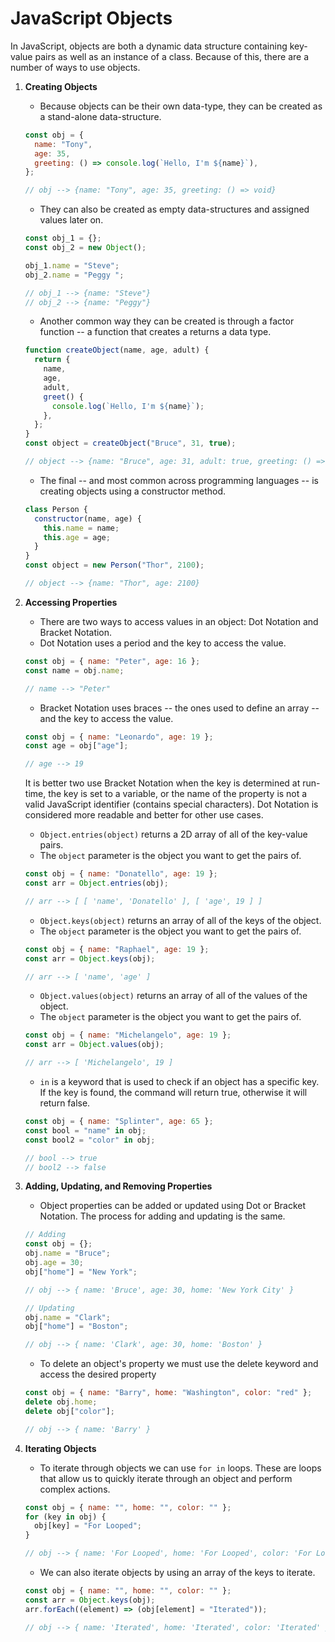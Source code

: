 # JavaScript Objects

In JavaScript, objects are both a dynamic data structure containing key-value pairs as well as an instance of a class. Because of this, there are a number of ways to use objects.

1. **Creating Objects**

   - Because objects can be their own data-type, they can be created as a stand-alone data-structure.

   ```javascript
   const obj = {
     name: "Tony",
     age: 35,
     greeting: () => console.log(`Hello, I'm ${name}`),
   };

   // obj --> {name: "Tony", age: 35, greeting: () => void}
   ```

   - They can also be created as empty data-structures and assigned values later on.

   ```javascript
   const obj_1 = {};
   const obj_2 = new Object();

   obj_1.name = "Steve";
   obj_2.name = "Peggy ";

   // obj_1 --> {name: "Steve"}
   // obj_2 --> {name: "Peggy"}
   ```

   - Another common way they can be created is through a factor function -- a function that creates a returns a data type.

   ```javascript
   function createObject(name, age, adult) {
     return {
       name,
       age,
       adult,
       greet() {
         console.log(`Hello, I'm ${name}`);
       },
     };
   }
   const object = createObject("Bruce", 31, true);

   // object --> {name: "Bruce", age: 31, adult: true, greeting: () => void}
   ```

   - The final -- and most common across programming languages -- is creating objects using a constructor method.

   ```javascript
   class Person {
     constructor(name, age) {
       this.name = name;
       this.age = age;
     }
   }
   const object = new Person("Thor", 2100);

   // object --> {name: "Thor", age: 2100}
   ```

2. **Accessing Properties**

   - There are two ways to access values in an object: Dot Notation and Bracket Notation.
   - Dot Notation uses a period and the key to access the value.

   ```javascript
   const obj = { name: "Peter", age: 16 };
   const name = obj.name;

   // name --> "Peter"
   ```

   - Bracket Notation uses braces -- the ones used to define an array -- and the key to access the value.

   ```javascript
   const obj = { name: "Leonardo", age: 19 };
   const age = obj["age"];

   // age --> 19
   ```

   It is better two use Bracket Notation when the key is determined at run-time, the key is set to a variable, or the name of the property is not a valid JavaScript identifier (contains special characters). Dot Notation is considered more readable and better for other use cases.

   - `Object.entries(object)` returns a 2D array of all of the key-value pairs.
   - The `object` parameter is the object you want to get the pairs of.

   ```javascript
   const obj = { name: "Donatello", age: 19 };
   const arr = Object.entries(obj);

   // arr --> [ [ 'name', 'Donatello' ], [ 'age', 19 ] ]
   ```

   - `Object.keys(object)` returns an array of all of the keys of the object.
   - The `object` parameter is the object you want to get the pairs of.

   ```javascript
   const obj = { name: "Raphael", age: 19 };
   const arr = Object.keys(obj);

   // arr --> [ 'name', 'age' ]
   ```

   - `Object.values(object)` returns an array of all of the values of the object.
   - The `object` parameter is the object you want to get the pairs of.

   ```javascript
   const obj = { name: "Michelangelo", age: 19 };
   const arr = Object.values(obj);

   // arr --> [ 'Michelangelo', 19 ]
   ```

   - `in` is a keyword that is used to check if an object has a specific key. If the key is found, the command will return true, otherwise it will return false.

   ```javascript
   const obj = { name: "Splinter", age: 65 };
   const bool = "name" in obj;
   const bool2 = "color" in obj;

   // bool --> true
   // bool2 --> false
   ```

3. **Adding, Updating, and Removing Properties**

   - Object properties can be added or updated using Dot or Bracket Notation. The process for adding and updating is the same.

   ```javascript
   // Adding
   const obj = {};
   obj.name = "Bruce";
   obj.age = 30;
   obj["home"] = "New York";

   // obj --> { name: 'Bruce', age: 30, home: 'New York City' }

   // Updating
   obj.name = "Clark";
   obj["home"] = "Boston";

   // obj --> { name: 'Clark', age: 30, home: 'Boston' }
   ```

   - To delete an object's property we must use the delete keyword and access the desired property

   ```javascript
   const obj = { name: "Barry", home: "Washington", color: "red" };
   delete obj.home;
   delete obj["color"];

   // obj --> { name: 'Barry' }
   ```

4. **Iterating Objects**

   - To iterate through objects we can use `for in` loops. These are loops that allow us to quickly iterate through an object and perform complex actions.

   ```javascript
   const obj = { name: "", home: "", color: "" };
   for (key in obj) {
     obj[key] = "For Looped";
   }

   // obj --> { name: 'For Looped', home: 'For Looped', color: 'For Looped' }
   ```

   - We can also iterate objects by using an array of the keys to iterate.

   ```javascript
   const obj = { name: "", home: "", color: "" };
   const arr = Object.keys(obj);
   arr.forEach((element) => (obj[element] = "Iterated"));

   // obj --> { name: 'Iterated', home: 'Iterated', color: 'Iterated' }
   ```
